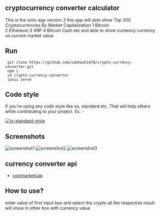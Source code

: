 ## cryptocurrency converter calculator
This is the ionic app version 3 this app will able show  Top 300 Cryptocurrencies By Market Capitalization
1	Bitcoin  
2	Ethereum 
3	XRP
4	Bitcoin Cash  etc
and able to show cureency currency on current market value



## Run
```
 git clone https://github.com/subhash1478/crypto-currency-converter.git
 npm i
 cd crypto-currency-converter
 ionic serve
```
 

## Code style
If you're using any code style like xo, standard etc. That will help others while contributing to your project. Ex. -

[![js-standard-style](https://img.shields.io/badge/code%20style-standard-brightgreen.svg?style=flat )](https://github.com/feross/standard)
 
## Screenshots
![screenshot1](https://raw.githubusercontent.com/subhash1478/crypto-currency-converter/master/src/assets/screenshot/screen1.png?v=4&s=200)
![screenshot2](https://raw.githubusercontent.com/subhash1478/crypto-currency-converter/master/src/assets/screenshot/screen2.png?v=4&s=200)
![screenshot3](https://raw.githubusercontent.com/subhash1478/crypto-currency-converter/master/src/assets/screenshot/screen3.png?v=4&s=200)

## currency converter api
 
 - [coinmarketcap](https://coinmarketcap.com/)
 
  
## How to use?
 
 enter value of first input box and select the crypto all the respective result will show in other box 
 with currency value

 